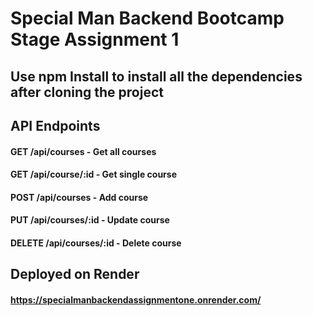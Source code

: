# Special Man Backend Bootcamp Stage Assignment 1
## Use npm Install to install all the dependencies after cloning the project

## API Endpoints

#### GET /api/courses - Get all courses
#### GET /api/course/:id - Get single course
#### POST /api/courses - Add course
#### PUT /api/courses/:id - Update course
#### DELETE /api/courses/:id - Delete course

## Deployed on Render 
#### https://specialmanbackendassignmentone.onrender.com/ 